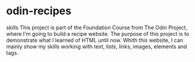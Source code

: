 # odin-recipes
skills
This project is part of the Foundation Course from The Odin Project, where I'm going to build a recipe website. The purpose of this project is to demonstrate what I learned of HTML until now. Whith this website, I can mainly show my skills working with text, lists, links, images, elements and tags.
